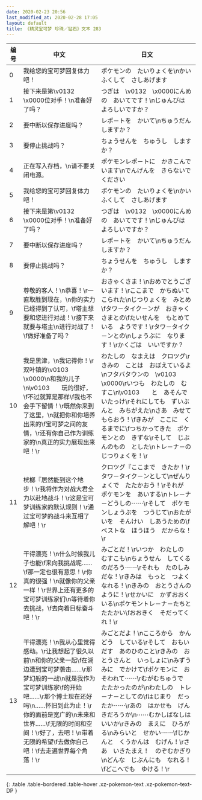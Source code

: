 ```yaml
---
date: 2020-02-23 20:56
last_modified_at: 2020-02-28 17:05
layout: default
title: 《精灵宝可梦 珍珠／钻石》文本 283
---
```

| 编号 | 中文 | 日文 |
| ---- | ---- | ---- |
| 0 | 我给您的宝可梦回复体力吧！ | ポケモンの　たいりょくを\nかいふくして　さしあげます |
| 1 | 接下来是第\v0132　\x0000位对手！\n准备好了吗？ | つぎは　\v0132　\x0000にんめの　あいてです！\nじゅんびは　よろしいですか？ |
| 2 | 要中断以保存进度吗？ | レポ－トを　かいて\nちゅうだん　しますか？ |
| 3 | 要停止挑战吗？ | ちょうせんを　ちゅうし　しますか？ |
| 4 | 正在写入存档，\n请不要关闭电源。 | ポケモンレポ－トに　かきこんでいます\nでんげんを　きらないでください |
| 5 | 我给您的宝可梦回复体力吧！ | ポケモンの　たいりょくを\nかいふくして　さしあげます |
| 6 | 接下来是第\v0132　\x0000位对手！\n准备好了吗？ | つぎは　\v0132　\x0000にんめの　あいてです！\nじゅんびは　よろしいですか？ |
| 7 | 要中断以保存进度吗？ | レポ－トを　かいて\nちゅうだん　しますか？ |
| 8 | 要停止挑战吗？ | ちょうせんを　ちゅうし　しますか？ |
| 9 | 尊敬的客人！\n恭喜！\r一直取胜到现在，\n你的实力已经得到了认可，\f塔主想要和您进行对战！\r接下来就要与塔主\n进行对战了！\f做好准备了吗？ | おきゃくさま！\nおめでとうございます！\rここまで　かちぬいて　こられた\nじつりょくを　みとめ\fタワ－タイク－ンが　おきゃくさまとの\fたいせんを　もとめている　ようです！\rタワ－タイク－ンとの\nしょうぶに　なります！\rかくごは　いいですか？ |
| 10 | 我是黑津，\n我记得你！\r双叶镇的\v0103　\x0000\n和我的儿子\n\v0103　　玩的很好，\f不过就算是那样\f我也不会手下留情！\r既然你来到了这里，\n就把你和你培养出来的\f宝可梦之间的友情，\r还有你自己作为训练家的\n真正的实力展现出来吧！\r | わたしの　なまえは　クロツグ\rきみの　ことは　おぼえているよ\nフタバタウンの　\v0103　\x0000\rいつも　わたしの　むすこ\n\v0103　　と　あそんでいたっけ\rそれにしても　ずいぶんと　みちがえた\nさあ　みせてもらおう！\fきみが　ここに　くるまでに\fつちかってきた　ポケモンとの　きずな\rそして　じぶんのもの　とした\nトレ－ナ－の　じつりょくを！\r |
| 11 | 桄榔『居然能到这个地步！\r我将作为对战大君全力以赴地战斗！\r这是宝可梦训练家的默认规则！\r通过宝可梦的战斗来互相了解吧！\r | クロツグ『ここまで　きたか！\rタワ－タイク－ンとして\nぜんりょくで　たたかおう！\rそれが　ポケモンを　あいする\nトレ－ナ－どうしの⋯⋯\rそして　ポケモンしょうぶを　つうじて\nおたがいを　そんけい　しあうための\fベストな　ほうほう　だからな！\r |
| 12 | 干得漂亮！\n什么时候我儿子也能\f来向我挑战呢……\f那一定也很有意思！\r你真的很强！\n就像你的父亲一样！\r世界上还有更多的宝可梦训练家们\n等待着你去挑战，\f去向着目标奋斗吧！\r | みごとだ！\rいつか　わたしの　むすこも\nちょうせん　してくるのだろう⋯⋯\rそれも　たのしみだな！\rきみは　もっと　つよくなれる！\nきみの　おとうさんの　ように！\rせかいに　かずおおく　いる\nポケモントレ－ナ－たちと　たたかい\fおおきく　そだってくれ！\r |
| 13 | 干得漂亮！\n我从心里觉得感动。\r让我想起了很久以前\n和你的父亲一起\f在湖边遭到宝可梦袭击……\r那梦幻般的一战\n就是我作为宝可梦训练家\f的开始吧……\r那个博士现在还好吗\n……怀旧到此为止！\r你的面前是宽广的\n未来和世界……\f无限的时间和空间！\r好了，去吧！\n带着无限的希望\f去做你自己吧！\f去走遍世界每个角落！\r | みごとだよ！\nこころから　かんどう　している\rそして　おもいだす　あのひのこと\rきみの　おとうさんと　いっしょに\nみずうみに　でかけて\fポケモンに　おそわれて⋯⋯\rむがむちゅうで　たたかったのが\nわたしの　トレ－ナ－としての\fはじまり　だったか⋯⋯\rあの　はかせも　げんきだろうか\n⋯⋯むかしばなしは　いいか\rきみの　まえに　ひろがる\nみらいと　せかい⋯⋯\fじかんと　くうかんは　むげん！\rさあ　いきたまえ！　のぞむかぎり\nどんな　じぶんにも　なれる！\fどこへでも　ゆける！\r |
{: .table .table-bordered .table-hover .xz-pokemon-text .xz-pokemon-text-DP }